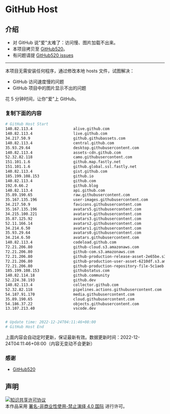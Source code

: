 # GitHub Host
## 介绍
- 对 GitHub 说"爱"太难了：访问慢、图片加载不出来。
- 本项目拷贝至 [GitHub520](https://github.com/521xueweihan/GitHub520)。
- 有问题请提 [GitHub520 issues](https://github.com/521xueweihan/GitHub520/issues/new)

---

本项目无需安装任何程序，通过修改本地 hosts 文件，试图解决：
- GitHub 访问速度慢的问题
- GitHub 项目中的图片显示不出的问题

花 5 分钟时间，让你"爱"上 GitHub。

### 复制下面的内容
```bash
# GitHub Host Start
140.82.113.4                  alive.github.com
140.82.113.4                  live.github.com
34.217.50.9                   github.githubassets.com
140.82.113.4                  central.github.com
35.93.29.64                   desktop.githubusercontent.com
140.82.113.4                  assets-cdn.github.com
52.32.82.118                  camo.githubusercontent.com
151.101.1.6                   github.map.fastly.net
151.101.1.6                   github.global.ssl.fastly.net
140.82.113.4                  gist.github.com
185.199.108.153               github.io
140.82.113.4                  github.com
192.0.66.2                    github.blog
140.82.113.4                  api.github.com
35.89.190.65                  raw.githubusercontent.com
35.167.135.196                user-images.githubusercontent.com
34.217.50.9                   favicons.githubusercontent.com
35.167.135.196                avatars5.githubusercontent.com
34.215.100.221                avatars4.githubusercontent.com
35.87.125.92                  avatars3.githubusercontent.com
52.11.166.14                  avatars2.githubusercontent.com
34.214.6.50                   avatars1.githubusercontent.com
35.93.29.64                   avatars0.githubusercontent.com
34.214.6.50                   avatars.githubusercontent.com
140.82.113.4                  codeload.github.com
72.21.206.80                  github-cloud.s3.amazonaws.com
72.21.206.80                  github-com.s3.amazonaws.com
72.21.206.80                  github-production-release-asset-2e65be.s3.amazonaws.com
72.21.206.80                  github-production-user-asset-6210df.s3.amazonaws.com
72.21.206.80                  github-production-repository-file-5c1aeb.s3.amazonaws.com
185.199.108.153               githubstatus.com
140.82.114.18                 github.community
52.224.38.193                 github.dev
140.82.113.4                  collector.github.com
52.32.82.118                  pipelines.actions.githubusercontent.com
54.187.91.170                 media.githubusercontent.com
35.89.190.65                  cloud.githubusercontent.com
54.186.37.22                  objects.githubusercontent.com
13.107.213.40                 vscode.dev


# Update time: 2022-12-24T04:11:46+08:00
# GitHub Host End

```
上面内容会自动定时更新，保证最新有效。数据更新时间：2022-12-24T04:11:46+08:00（内容无变动不会更新）

### 感谢

- [GitHub520](https://github.com/521xueweihan/GitHub520)

## 声明
<a rel="license" href="https://creativecommons.org/licenses/by-nc-nd/4.0/deed.zh"><img alt="知识共享许可协议" style="border-width: 0" src="https://licensebuttons.net/l/by-nc-nd/4.0/88x31.png"></a><br>本作品采用 <a rel="license" href="https://creativecommons.org/licenses/by-nc-nd/4.0/deed.zh">署名-非商业性使用-禁止演绎 4.0 国际</a> 进行许可。